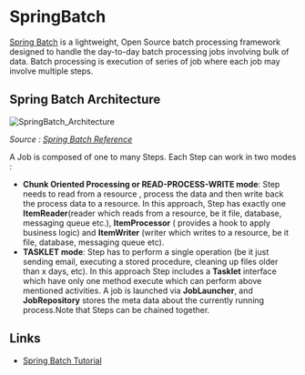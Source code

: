 # SpringBatch

[Spring Batch](http://docs.spring.io/spring-batch/reference/html/spring-batch-intro.html) is a lightweight, Open Source batch processing framework designed to handle the day-to-day batch processing jobs involving bulk of data. Batch processing is execution of series of job where each job may involve multiple steps.

## Spring Batch Architecture
![SpringBatch_Architecture](http://www.wailian.work/images/2018/01/23/SpringBatch_Architecture.png)

_Source : [Spring Batch Reference](http://docs.spring.io/spring-batch/reference/html/domain.html)_

A Job is composed of one to many Steps. Each Step can work in two modes :

- **Chunk Oriented Processing or READ-PROCESS-WRITE mode**: Step needs to read from a resource , process the data and then write back the process data to a resource. In this approach, Step has exactly one **ItemReader**(reader which reads from a resource, be it file, database, messaging queue etc.), **ItemProcessor** ( provides a hook to apply business logic) and **ItemWriter** (writer which writes to a resource, be it file, database, messaging queue etc).
- **TASKLET mode**: Step has to perform a single operation (be it just sending email, executing a stored procedure, cleaning up files older than x days, etc). In this approach Step includes a **Tasklet** interface which have only one method execute which can perform above mentioned activities.
A job is launched via **JobLauncher**, and **JobRepository** stores the meta data about the currently running process.Note that Steps can be chained together.

## Links
- [Spring Batch Tutorial](http://websystique.com/spring-batch-tutorial/)
